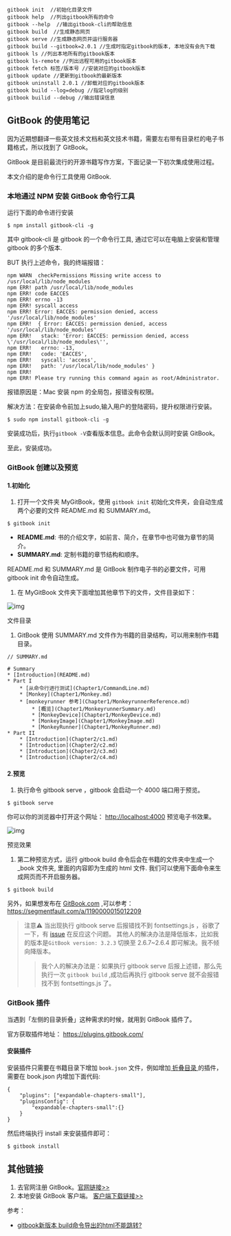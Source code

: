 ```
gitbook init  //初始化目录文件
gitbook help  //列出gitbook所有的命令
gitbook --help  //输出gitbook-cli的帮助信息
gitbook build  //生成静态网页
gitbook serve //生成静态网页并运行服务器
gitbook build --gitbook=2.0.1 //生成时指定gitbook的版本, 本地没有会先下载
gitbook ls //列出本地所有的gitbook版本
gitbook ls-remote //列出远程可用的gitbook版本
gitbook fetch 标签/版本号 //安装对应的gitbook版本
gitbook update //更新到gitbook的最新版本
gitbook uninstall 2.0.1 //卸载对应的gitbook版本
gitbook build --log=debug //指定log的级别
gitbook builid --debug //输出错误信息
```

## GitBook 的使用笔记

因为近期想翻译一些英文技术文档和英文技术书籍，需要左右带有目录栏的电子书籍格式，所以找到了 GitBook。

GitBook 是目前最流行的开源书籍写作方案，下面记录一下初次集成使用过程。

本文介绍的是命令行工具使用 GitBook.

### 本地通过 NPM 安装 GitBook 命令行工具

运行下面的命令进行安装

```
$ npm install gitbook-cli -g
```

其中 gitbook-cli 是 gitbook 的一个命令行工具, 通过它可以在电脑上安装和管理 gitbook 的多个版本.

BUT 执行上述命令，我的终端报错：

```
npm WARN  checkPermissions Missing write access to /usr/local/lib/node_modules
npm ERR! path /usr/local/lib/node_modules
npm ERR! code EACCES
npm ERR! errno -13
npm ERR! syscall access
npm ERR! Error: EACCES: permission denied, access '/usr/local/lib/node_modules'
npm ERR!  { Error: EACCES: permission denied, access '/usr/local/lib/node_modules'
npm ERR!   stack: 'Error: EACCES: permission denied, access \'/usr/local/lib/node_modules\'',
npm ERR!   errno: -13,
npm ERR!   code: 'EACCES',
npm ERR!   syscall: 'access',
npm ERR!   path: '/usr/local/lib/node_modules' }
npm ERR! 
npm ERR! Please try running this command again as root/Administrator.
```

报错原因是：Mac 安装 npm 的全局包，报错没有权限。

解决方法：在安装命令前加上sudo,输入用户的登陆密码，提升权限进行安装。

```
$ sudo npm install gitbook-cli -g
```

安装成功后，执行`gitbook -V`查看版本信息。此命令会默认同时安装 GitBook。

至此，安装成功。

### GitBook 创建以及预览

#### 1.初始化

1. 打开一个文件夹 MyGitBook，使用 `gitbook init` 初始化文件夹，会自动生成两个必要的文件 README.md 和 SUMMARY.md。

```
$ gitbook init
```

-  **README.md**:  书的介绍文字，如前言、简介，在章节中也可做为章节的简介。
-  **SUMMARY.md**: 定制书籍的章节结构和顺序。

README.md 和 SUMMARY.md 是 GitBook 制作电子书的必要文件，可用 gitbook init 命令自动生成。

1. 在 MyGitBook 文件夹下面增加其他章节下的文件，文件目录如下：



![img](https:////upload-images.jianshu.io/upload_images/2423912-b5d71c6b3f56a937.png?imageMogr2/auto-orient/strip%7CimageView2/2/w/528/format/webp)

文件目录

1. GitBook 使用 SUMMARY.md 文件作为书籍的目录结构，可以用来制作书籍目录。

```
// SUMMARY.md

# Summary
* [Introduction](README.md)
* Part I
    * [从命令行进行测试](Chapter1/CommandLine.md)
    * [Monkey](Chapter1/Monkey.md)
    * [monkeyrunner 参考](Chapter1/MonkeyrunnerReference.md)
        * [概览](Chapter1/MonkeyrunnerSummary.md)
        * [MonkeyDevice](Chapter1/MonkeyDevice.md)
        * [MonkeyImage](Chapter1/MonkeyImage.md)
        * [MonkeyRunner](Chapter1/MonkeyRunner.md)
* Part II
    * [Introduction](Chapter2/c1.md)
    * [Introduction](Chapter2/c2.md)
    * [Introduction](Chapter2/c3.md)
    * [Introduction](Chapter2/c4.md)
```

#### 2.预览

1. 执行命令 gitbook serve ，gitbook 会启动一个 4000 端口用于预览。

```
$ gitbook serve
```

你可以你的浏览器中打开这个网址： [http://localhost:4000](http://localhost:4000/)  预览电子书效果。



![img](https:////upload-images.jianshu.io/upload_images/2423912-6eb524fef2ea83e6.png?imageMogr2/auto-orient/strip%7CimageView2/2/w/1000/format/webp)

预览效果

1. 第二种预览方式，运行 gitbook build 命令后会在书籍的文件夹中生成一个 _book 文件夹, 里面的内容即为生成的 html 文件. 我们可以使用下面命令来生成网页而不开启服务器。

```
$ gitbook build
```

另外，如果想发布在 [GitBook.com](http://GitBook.com) ,可以参考：https://segmentfault.com/a/1190000015012209

> 注意⚠️
>  当出现执行 gitbook serve 后报错找不到 fontsettings.js ，谷歌了一下，有 [issue](https://github.com/GitbookIO/gitbook-cli/issues/55) 在反应这个问题。
>  其他人的解决办法是降低版本，比如我的版本是`GitBook version: 3.2.3` 切换至 2.6.7~2.6.4 即可解决。我不倾向降版本。
>
> > 我个人的解决办法是：如果执行 gitbook serve 后报上述错，那么先执行一次 `gitbook build` ,成功后再执行 gitbook serve 就不会报错找不到 fontsettings.js 了。

### GitBook 插件

当遇到「左侧的目录折叠」这种需求的时候，就用到 GitBook 插件了。

官方获取插件地址： https://plugins.gitbook.com/

#### 安装插件

安装插件只需要在书籍目录下增加 `book.json` 文件，例如增加[ 折叠目录 ](https://plugins.gitbook.com/plugin/expandable-chapters-small)的插件，需要在 book.json 内增加下面代码:

```
{
    "plugins": ["expandable-chapters-small"],
    "pluginsConfig": {
        "expandable-chapters-small":{}
    }
}
```

然后终端执行 install 来安装插件即可：

```
$ gitbook install
```

## 其他链接

1. 去官网注册 GitBook。[官网链接>>](https://www.gitbook.com)
2. 本地安装 GitBook 客户端。 [客户端下载链接>>](http://www.pc6.com/mac/238113.html)

参考：

- [gitbook新版本 build命令导出的html不能跳转?](https://blog.csdn.net/qi_ruihua/article/details/80026160)